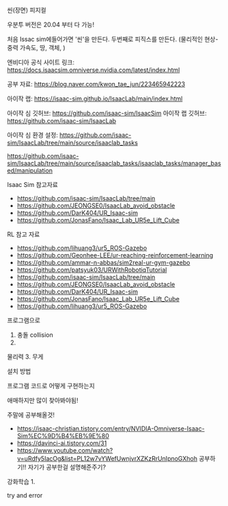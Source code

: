
씬(장면)
피지컬

우분투 버전은 20.04 부터 다 가능!

처음 Issac sim에들어가면 '씬'을 만든다.
두번째로 피직스를 만든다. (물리적인 현상- 중력 가속도, 땅, 객체, )

엔비디아 공식 사이트 링크: https://docs.isaacsim.omniverse.nvidia.com/latest/index.html

공부 자료: https://blog.naver.com/kwon_tae_jun/223465942223

아이작 랩: https://isaac-sim.github.io/IsaacLab/main/index.html

아이작 심 깃허브: https://github.com/isaac-sim/IsaacSim
아이작 랩 깃허브: https://github.com/isaac-sim/IsaacLab

아이작 심 환경 설정: https://github.com/isaac-sim/IsaacLab/tree/main/source/isaaclab_tasks


https://github.com/isaac-sim/IsaacLab/tree/main/source/isaaclab_tasks/isaaclab_tasks/manager_based/manipulation

Isaac Sim 참고자료
- https://github.com/isaac-sim/IsaacLab/tree/main
- https://github.com/JEONGSE0/IsaacLab_avoid_obstacle
- https://github.com/DarK404/UR_Isaac-sim
- https://github.com/JonasFano/Isaac_Lab_UR5e_Lift_Cube

RL 참고 자료
- https://github.com/lihuang3/ur5_ROS-Gazebo
- https://github.com/Geonhee-LEE/ur-reaching-reinforcement-learning
- https://github.com/ammar-n-abbas/sim2real-ur-gym-gazebo
- https://github.com/patsyuk03/URWithRobotiqTutorial
- https://github.com/isaac-sim/IsaacLab/tree/main
- https://github.com/JEONGSE0/IsaacLab_avoid_obstacle
- https://github.com/DarK404/UR_Isaac-sim
- https://github.com/JonasFano/Isaac_Lab_UR5e_Lift_Cube
- https://github.com/lihuang3/ur5_ROS-Gazebo





프로그램으로

1. 충돌 collision
2. 


물리력
3. 무게

설치 방법

프로그램 코드로 어떻게 구현하는지

애매하지만 많이 찾아봐야됨!

주말에 공부해올것!
- https://isaac-christian.tistory.com/entry/NVIDIA-Omniverse-Isaac-Sim%EC%9D%B4%EB%9E%80
- https://davinci-ai.tistory.com/31
- https://www.youtube.com/watch?v=uRdfy5IacOg&list=PL12w7vYWefUwnjvrXZKzRrUnIpnoGXhoh
공부하기!!
자기가 공부한걸 설명해준주기?



강화학습
1. 


try and error